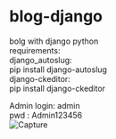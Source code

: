 # blog-django
bolg with django python<br>
requirements:<br>
django_autoslug:<br>
pip install django-autoslug<br>
django-ckeditor:<br>
pip install django-ckeditor<br>

Admin login: admin<br>
      pwd  : Admin123456  <br>
![Capture](https://user-images.githubusercontent.com/206006/142776880-cd69739f-a43d-4b38-be6f-1009371cf30a.JPG)
